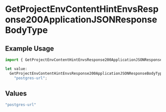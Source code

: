 # GetProjectEnvContentHintEnvsResponse200ApplicationJSONResponseBodyType

## Example Usage

```typescript
import { GetProjectEnvContentHintEnvsResponse200ApplicationJSONResponseBodyType } from "@vercel/sdk/models/operations/getprojectenv.js";

let value:
  GetProjectEnvContentHintEnvsResponse200ApplicationJSONResponseBodyType =
    "postgres-url";
```

## Values

```typescript
"postgres-url"
```